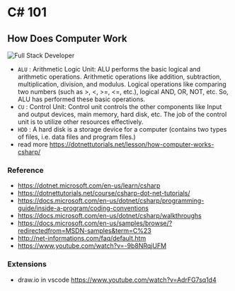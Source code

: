# C# 101

## How Does Computer Work

![Full Stack Developer](101_computer_work.png)

- `ALU` : Arithmetic Logic Unit: ALU performs the basic logical and arithmetic operations. Arithmetic operations like addition, subtraction, multiplication, division, and modulus. Logical operations like comparing two numbers (such as >, <, >=, <=, etc.), logical AND, OR, NOT, etc. So, ALU has performed these basic operations.
- `CU` : Control Unit: Control unit controls the other components like Input and output devices, main memory, hard disk, etc. The job of the control unit is to utilize other resources effectively.
- `HDD` : A hard disk is a storage device for a computer (contains two types of files, i.e. data files and program files.)
- read more <https://dotnettutorials.net/lesson/how-computer-works-csharp/>

### Reference

- <https://dotnet.microsoft.com/en-us/learn/csharp>
- <https://dotnettutorials.net/course/csharp-dot-net-tutorials/>
- <https://docs.microsoft.com/en-us/dotnet/csharp/programming-guide/inside-a-program/coding-conventions>
- <https://docs.microsoft.com/en-us/dotnet/csharp/walkthroughs>
- <https://docs.microsoft.com/en-us/samples/browse/?redirectedfrom=MSDN-samples&term=C%23>
- <http://net-informations.com/faq/default.htm>
- <https://www.youtube.com/watch?v=-9b8NRqjUFM>

### Extensions

- draw.io in vscode <https://www.youtube.com/watch?v=AdrFG7sq1d4>
